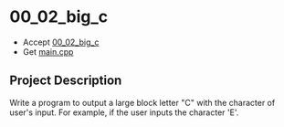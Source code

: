 # 00_02_big_c

- Accept [00_02_big_c](https://classroom.github.com/a/qgnR3S_V)
- Get [main.cpp](main.cpp)

## Project Description

Write a program to output a large block letter "C" with the character of user's input. For example, if the user inputs the character 'E'.
